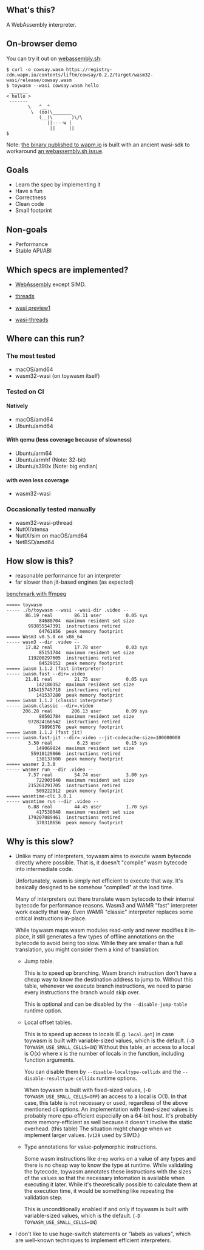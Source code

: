 ## What's this?

A WebAssembly interpreter.

## On-browser demo

You can try it out on [webassembly.sh](https://webassembly.sh/?run-command=toywasm%20--version):

```shell
$ curl -o cowsay.wasm https://registry-cdn.wapm.io/contents/liftm/cowsay/0.2.2/target/wasm32-wasi/release/cowsay.wasm
$ toywasm --wasi cowsay.wasm hello
 _______
< hello >
 -------
        \   ^__^
         \  (oo)\_______
            (__)\       )\/\
               ||----w |
                ||     ||
$
```

Note: [the binary published to wapm.io](https://wapm.io/yamt/toywasm)
is built with an ancient wasi-sdk to workaround
[an webassembly.sh issue](https://github.com/wasmerio/webassembly.sh/issues/105).

## Goals

* Learn the spec by implementing it
* Have a fun
* Correctness
* Clean code
* Small footprint

## Non-goals

* Performance
* Stable API/ABI

## Which specs are implemented?

* [WebAssembly](https://github.com/WebAssembly/spec) except SIMD.

* [threads](https://github.com/WebAssembly/threads)

* [wasi preview1](https://github.com/WebAssembly/wasi)

* [wasi-threads](https://github.com/WebAssembly/wasi-threads)

## Where can this run?

### The most tested

* macOS/amd64
* wasm32-wasi (on toywasm itself)

### Tested on CI

#### Natively

* macOS/amd64
* Ubuntu/amd64

#### With qemu (less coverage because of slowness)

* Ubuntu/arm64
* Ubuntu/armhf (Note: 32-bit)
* Ubuntu/s390x (Note: big endian)

#### with even less coverage

* wasm32-wasi

### Occasionally tested manually

* wasm32-wasi-pthread
* NuttX/xtensa
* NuttX/sim on macOS/amd64
* NetBSD/amd64

## How slow is this?

* reasonable performance for an interpreter
* far slower than jit-based engines (as expected)

[benchmark with ffmpeg](./benchmark/ffmpeg.sh)
```
===== toywasm
----- ./b/toywasm --wasi --wasi-dir .video --
       86.19 real        86.11 user         0.05 sys
            84680704  maximum resident set size
        993855547391  instructions retired
            64761856  peak memory footprint
===== Wasm3 v0.5.0 on x86_64
----- wasm3 --dir .video --
       17.82 real        17.78 user         0.03 sys
            85151744  maximum resident set size
        119200297605  instructions retired
            84529152  peak memory footprint
===== iwasm 1.1.2 (fast interpreter)
----- iwasm.fast --dir=.video
       21.81 real        21.75 user         0.05 sys
           142180352  maximum resident set size
        145415745718  instructions retired
           141537280  peak memory footprint
===== iwasm 1.1.2 (classic interpreter)
----- iwasm.classic --dir=.video
      206.28 real       206.13 user         0.09 sys
            80502784  maximum resident set size
        972824166542  instructions retired
            79896576  peak memory footprint
===== iwasm 1.1.2 (fast jit)
----- iwasm.fast-jit --dir=.video --jit-codecache-size=100000000
        3.50 real         6.23 user         0.15 sys
           149069824  maximum resident set size
         55918129866  instructions retired
           138137600  peak memory footprint
===== wasmer 2.3.0
----- wasmer run --dir .video --
        7.57 real        54.74 user         3.00 sys
           722903040  maximum resident set size
        215261291705  instructions retired
           509222912  peak memory footprint
===== wasmtime-cli 3.0.1
----- wasmtime run --dir .video --
        6.88 real        44.45 user         1.70 sys
           417538048  maximum resident set size
        179207089461  instructions retired
           378310656  peak memory footprint
```

## Why is this slow?

* Unlike many of interpreters, toywasm aims to execute wasm bytecode
  directly where possible. That is, it doesn't "compile" wasm bytecode
  into intermediate code.

  Unfortunately, wasm is simply not efficient to execute that way.
  It's basically designed to be somehow "compiled" at the load time.

  Many of interpreters out there translate wasm bytecode to their internal
  bytecode for performance reasons. Wasm3 and WAMR "fast" interpreter
  work exactly that way. Even WAMR "classic" interpreter replaces
  some critical instructions in-place.

  While toywasm maps wasm modules read-only and never modifies it in-place,
  it still generates a few types of offline annotations on the bytecode
  to avoid being too slow. While they are smaller than a full translation,
  you might consider them a kind of translation:

  * Jump table.

    This is to speed up branching. Wasm branch instruction don't have
    a cheap way to know the destination address to jump to. Without this
    table, whenever we execute branch instructions, we need to parse
    every instructions the branch would skip over.

    This is optional and can be disabled by the `--disable-jump-table`
    runtime option.

  * Local offset tables.

    This is to speed up access to locals (E.g. `local.get`) in case
    toywasm is built with variable-sized values, which is the default.
    (`-D TOYWASM_USE_SMALL_CELLS=ON`)
    Without this table, an access to a local is O(x) where x is
    the number of locals in the function, including function arguments.

    You can disable them by `--disable-localtype-cellidx`
    and the `--disable-resulttype-cellidx` runtime options.

    When toywasm is built with fixed-sized values,
    (`-D TOYWASM_USE_SMALL_CELLS=OFF`) an access to a local is O(1).
    In that case, this table is not necessary or used, regardless of
    the above mentioned cli options.
    An implementation with fixed-sized values is probably more
    cpu-efficient especially on a 64-bit host. It's probably more
    memory-efficient as well because it doesn't involve the static
    overhead. (this table) The situation might change when we implement
    larger values. (`v128` used by SIMD.)

  * Type annotations for value-polymorphic instructions.

    Some wasm instructions like `drop` works on a value of any types and
    there is no cheap way to know the type at runtime.
    While validating the bytecode, toywasm annotates these instructions
    with the sizes of the values so that the necessary infomation is
    available when executing it later. While it's theoretically possible
    to calculate them at the execution time, it would be something like
    repeating the validation step.

    This is unconditionally enabled if and only if toywasm is built with
    variable-sized values, which is the default.
    (`-D TOYWASM_USE_SMALL_CELLS=ON`)

* I don't like to use huge-switch statements or "labels as values",
  which are well-known techniques to implement efficient interpreters.
